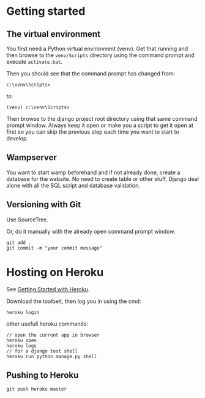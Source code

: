 # Getting started #

## The virtual environment ##

You first need a Python virtual environment (venv). Get that running and then browse to the `venv/Scripts` directory using the command prompt and execute `activate.bat`.

Then you should see that the command prompt has changed from:

	c:\venv\Scripts>
to:

	(venv) c:\venv\Scripts>

Then browse to the django project root directory using that same command prompt window. Always keep it open or make you a script to get it open at first so you can skip the previous step each time you want to start to develop.

## Wampserver ##

You want to start wamp beforehand and if not already done, create a database for the website. No need to create table or other stuff, Django deal alone with all the SQL script and database validation.

## Versioning with Git ##

Use SourceTree.

Or, do it manually with the already open command prompt window.

	git add .
	git commit -m "your commit message"

# Hosting on Heroku #

See [Getting Started with Heroku](https://devcenter.heroku.com/articles/quickstart "Quickstart with Heroku").

Download the toolbelt, then log you in using the cmd:

	heroku login

other usefull heroku commands:

	// open the current app in browser
	heroku open
	heroku logs
	// for a django test shell
	heroku run python manage.py shell

## Pushing to Heroku ##

	git push heroku master